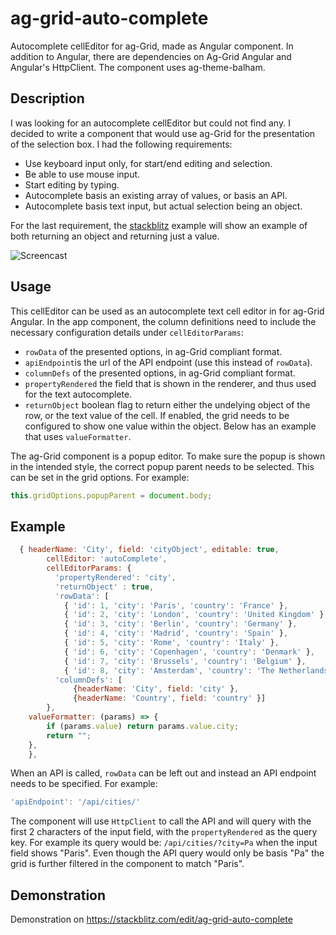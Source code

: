 # ag-grid-auto-complete
Autocomplete cellEditor for ag-Grid, made as Angular component.  In addition to Angular, there are dependencies on Ag-Grid Angular and Angular's HttpClient.  The component uses ag-theme-balham.

## Description
I was looking for an autocomplete cellEditor but could not find any.  I decided to write a component that would use ag-Grid for the presentation of the selection box.  I had the following requirements:
- Use keyboard input only, for start/end editing and selection.
- Be able to use mouse input.
- Start editing by typing.
- Autocomplete basis an existing array of values, or basis an API.
- Autocomplete basis text input, but actual selection being an object.

For the last requirement, the [stackblitz](https://stackblitz.com/edit/ag-grid-auto-complete) example will show an example of both returning an object and returning just a value.

![Screencast](https://media.giphy.com/media/RM5f4E5faFo7StPJQS/giphy.gif)

## Usage
This cellEditor can be used as an autocomplete text cell editor in for ag-Grid Angular.  In the app component, the column definitions need to include the necessary configuration details under `cellEditorParams`:
- `rowData` of the presented options, in ag-Grid compliant format.
- `apiEndpoint`is the url of the API endpoint (use this instead of `rowData`).
- `columnDefs` of the presented options, in ag-Grid compliant format.
- `propertyRendered` the field that is shown in the renderer, and thus used for the text autocomplete.
- `returnObject` boolean flag to return either the undelying object of the row, or the text value of the cell.  If enabled, the grid needs to be configured to show one value within the object.  Below has an example that uses `valueFormatter`.

The ag-Grid component is a popup editor.  To make sure the popup is shown in the intended style, the correct popup parent needs to be selected.  This can be set in the grid options.  For example:
```js
this.gridOptions.popupParent = document.body;
```


## Example
```js  columnDefs = [
  { headerName: 'City', field: 'cityObject', editable: true, 
        cellEditor: 'autoComplete', 
        cellEditorParams: {
          'propertyRendered': 'city',
          'returnObject' : true,
          'rowData': [
            { 'id': 1, 'city': 'Paris', 'country': 'France' },
            { 'id': 2, 'city': 'London', 'country': 'United Kingdom' },
            { 'id': 3, 'city': 'Berlin', 'country': 'Germany' },
            { 'id': 4, 'city': 'Madrid', 'country': 'Spain' },
            { 'id': 5, 'city': 'Rome', 'country': 'Italy' },
            { 'id': 6, 'city': 'Copenhagen', 'country': 'Denmark' },
            { 'id': 7, 'city': 'Brussels', 'country': 'Belgium' },
            { 'id': 8, 'city': 'Amsterdam', 'country': 'The Netherlands' }],
          'columnDefs': [
              {headerName: 'City', field: 'city' },
              {headerName: 'Country', field: 'country' }]
        },
	valueFormatter: (params) => {
		if (params.value) return params.value.city;
		return "";
	},
    },
  ```
  
  When an API is called, `rowData` can be left out and instead an API endpoint needs to be specified.  For example:
  ```js
  'apiEndpoint': '/api/cities/'
  ```
  The component will use `HttpClient` to call the API and will query with the first 2 characters of the input field, with the `propertyRendered` as the query key.  For example its query would be: `/api/cities/?city=Pa` when the input field shows "Paris".  Even though the API query would only be basis "Pa" the grid is further filtered in the component to match "Paris".
  
  ## Demonstration
  Demonstration on https://stackblitz.com/edit/ag-grid-auto-complete

